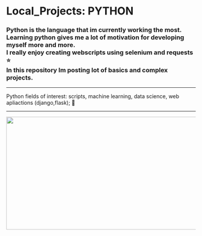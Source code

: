 # Local_Projects: PYTHON
### Python is the language that im currently working the most.  <br>Learning python gives me a lot of motivation for developing myself more and more.<br> I really enjoy creating webscripts using selenium and requests ⭐  <br>In this repository Im posting lot of basics and complex projects.  
<hr>
Python fields of interest: scripts, machine learning, data science, web apliactions (django,flask);   🐍  
<hr>  
<p align="center">
  <img width="600" height="300" src="https://user-images.githubusercontent.com/93386476/188823548-45591dae-ac49-41ad-bc5b-ecf7b66f6967.jpg">
</p>
<br>

